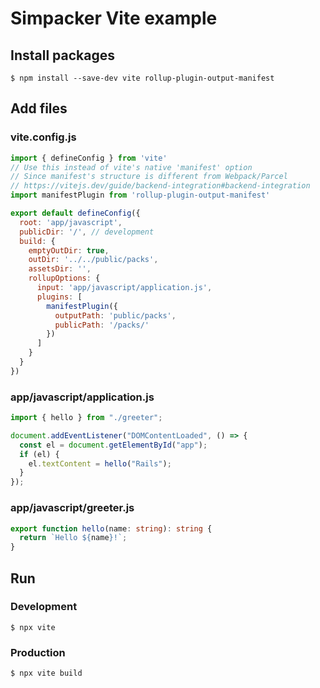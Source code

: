 # Simpacker Vite example

## Install packages

```
$ npm install --save-dev vite rollup-plugin-output-manifest
```

## Add files

### vite.config.js

```javascript
import { defineConfig } from 'vite'
// Use this instead of vite's native 'manifest' option
// Since manifest's structure is different from Webpack/Parcel
// https://vitejs.dev/guide/backend-integration#backend-integration
import manifestPlugin from 'rollup-plugin-output-manifest'

export default defineConfig({
  root: 'app/javascript',
  publicDir: '/', // development
  build: {
    emptyOutDir: true,
    outDir: '../../public/packs',
    assetsDir: '',
    rollupOptions: {
      input: 'app/javascript/application.js',
      plugins: [
        manifestPlugin({
          outputPath: 'public/packs',
          publicPath: '/packs/'
        })
      ]
    }
  }
})
```

### app/javascript/application.js

```typescript
import { hello } from "./greeter";

document.addEventListener("DOMContentLoaded", () => {
  const el = document.getElementById("app");
  if (el) {
    el.textContent = hello("Rails");
  }
});
```

### app/javascript/greeter.js

```typescript
export function hello(name: string): string {
  return `Hello ${name}!`;
}
```

## Run

### Development

```
$ npx vite
```

### Production

```
$ npx vite build
```
